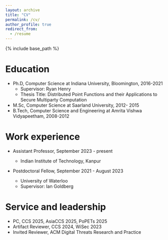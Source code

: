 ```yaml
---
layout: archive
title: "CV"
permalink: /cv/
author_profile: true
redirect_from:
  - /resume
---
```


{% include base_path %}

Education
======

* Ph.D, Computer Science at Indiana University, Bloomington, 2016-2021
	* Supervisor: Ryan Henry
	* Thesis Title: Distributed Point Functions and their Applications to Secure Multiparty Computation
* M.Sc, Computer Science at Saarland University, 2012- 2015
* B.Tech, Computer Science and Engineering at Amrita Vishwa Vidyapeetham, 2008-2012

Work experience
======
* Assistant Professor, September 2023 - present
   * Indian Institute of Technology, Kanpur

* Postdoctoral Fellow, September 2021 - August 2023
   * University of Waterloo
   * Supervisor: Ian Goldberg
  
 
Service and leadership
======
* PC, CCS 2025, AsiaCCS 2025, PoPETs 2025
* Artifact Reviewer, CCS 2024, WiSec 2023
* Invited Reviewer,  ACM Digital Threats Research and Practice
